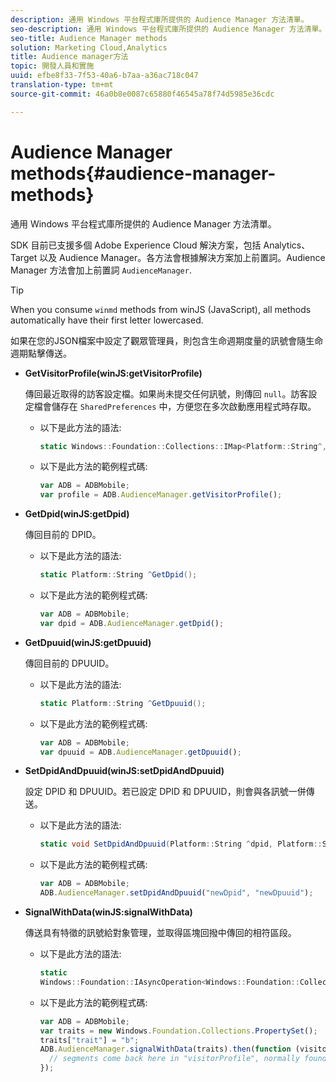 ```yaml
---
description: 通用 Windows 平台程式庫所提供的 Audience Manager 方法清單。
seo-description: 通用 Windows 平台程式庫所提供的 Audience Manager 方法清單。
seo-title: Audience Manager methods
solution: Marketing Cloud,Analytics
title: Audience manager方法
topic: 開發人員和實施
uuid: efbe8f33-7f53-40a6-b7aa-a36ac718c047
translation-type: tm+mt
source-git-commit: 46a0b8e0087c65880f46545a78f74d5985e36cdc

---
```



# Audience Manager methods{#audience-manager-methods}

通用 Windows 平台程式庫所提供的 Audience Manager 方法清單。

SDK 目前已支援多個 Adobe Experience Cloud 解決方案，包括 Analytics、Target 以及 Audience Manager。各方法會根據解決方案加上前置詞。Audience Manager 方法會加上前置詞 `AudienceManager`.

>[!TIP]
>
>When you consume `winmd` methods from winJS (JavaScript), all methods automatically have their first letter lowercased.

如果在您的JSON檔案中設定了觀眾管理員，則包含生命週期度量的訊號會隨生命週期點擊傳送。

* **GetVisitorProfile(winJS:getVisitorProfile)**

   傳回最近取得的訪客設定檔。如果尚未提交任何訊號，則傳回 `null`。訪客設定檔會儲存在 `SharedPreferences` 中，方便您在多次啟動應用程式時存取。

   * 以下是此方法的語法:

      ```csharp
      static Windows::Foundation::Collections::IMap<Platform::String^,Platform::Object^> ^GetVisitorProfile();
      ```

   * 以下是此方法的範例程式碼:

      ```js
      var ADB = ADBMobile; 
      var profile = ADB.AudienceManager.getVisitorProfile();
      ```

* **GetDpid(winJS:getDpid)**

   傳回目前的 DPID。

   * 以下是此方法的語法:

      ```csharp
      static Platform::String ^GetDpid();
      ```

   * 以下是此方法的範例程式碼:

      ```js
      var ADB = ADBMobile;
      var dpid = ADB.AudienceManager.getDpid(); 
      ```

* **GetDpuuid(winJS:getDpuuid)**

   傳回目前的 DPUUID。

   * 以下是此方法的語法:

      ```csharp
      static Platform::String ^GetDpuuid();
      ```

   * 以下是此方法的範例程式碼:

      ```js
      var ADB = ADBMobile; 
      var dpuuid = ADB.AudienceManager.getDpuuid();
      ```

* **SetDpidAndDpuuid(winJS:setDpidAndDpuuid)**

   設定 DPID 和 DPUUID。若已設定 DPID 和 DPUUID，則會與各訊號一併傳送。

   * 以下是此方法的語法:

      ```csharp
      static void SetDpidAndDpuuid(Platform::String ^dpid, Platform::String ^dpuuid);
      ```

   * 以下是此方法的範例程式碼:

      ```js
      var ADB = ADBMobile; 
      ADB.AudienceManager.setDpidAndDpuuid("newDpid", "newDpuuid");
      ```

* **SignalWithData(winJS:signalWithData)**

   傳送具有特徵的訊號給對象管理，並取得區塊回撥中傳回的相符區段。

   * 以下是此方法的語法:

      ```csharp
      static 
      Windows::Foundation::IAsyncOperation<Windows::Foundation::Collections::IMap<Platform::String^, Platform::Object^> ^> ^SignalWithData(Windows::Foundation::Collections::IMap<Platform::String^,Platform::Object> ^data);
      ```

   * 以下是此方法的範例程式碼:

      ```js
      var ADB = ADBMobile;
      var traits = new Windows.Foundation.Collections.PropertySet(); 
      traits["trait"] = "b";
      ADB.AudienceManager.signalWithData(traits).then(function (visitorProfile) { 
        // segments come back here in "visitorProfile", normally found in the "segs" object of your json 
      }); 
      
